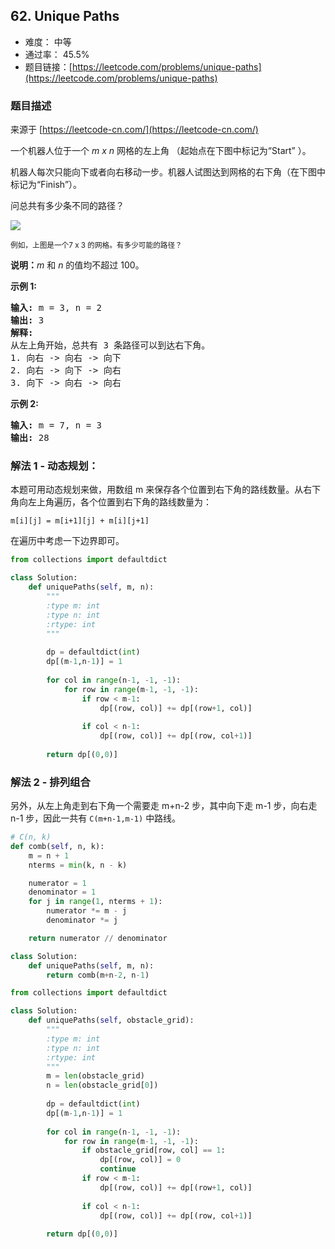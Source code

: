 ## 62. Unique Paths

- 难度： 中等
- 通过率： 45.5%
- 题目链接：[https://leetcode.com/problems/unique-paths](https://leetcode.com/problems/unique-paths)


### 题目描述

来源于 [https://leetcode-cn.com/](https://leetcode-cn.com/)

<p>一个机器人位于一个 <em>m x n </em>网格的左上角 （起始点在下图中标记为&ldquo;Start&rdquo; ）。</p>

<p>机器人每次只能向下或者向右移动一步。机器人试图达到网格的右下角（在下图中标记为&ldquo;Finish&rdquo;）。</p>

<p>问总共有多少条不同的路径？</p>

<p><img src="https://assets.leetcode-cn.com/aliyun-lc-upload/uploads/2018/10/22/robot_maze.png"></p>

<p><small>例如，上图是一个7 x 3 的网格。有多少可能的路径？</small></p>

<p><strong>说明：</strong><em>m</em>&nbsp;和 <em>n </em>的值均不超过 100。</p>

<p><strong>示例&nbsp;1:</strong></p>

<pre><strong>输入:</strong> m = 3, n = 2
<strong>输出:</strong> 3
<strong>解释:</strong>
从左上角开始，总共有 3 条路径可以到达右下角。
1. 向右 -&gt; 向右 -&gt; 向下
2. 向右 -&gt; 向下 -&gt; 向右
3. 向下 -&gt; 向右 -&gt; 向右
</pre>

<p><strong>示例&nbsp;2:</strong></p>

<pre><strong>输入:</strong> m = 7, n = 3
<strong>输出:</strong> 28</pre>


### 解法 1 - 动态规划：

本题可用动态规划来做，用数组 m 来保存各个位置到右下角的路线数量。从右下角向左上角遍历，各个位置到右下角的路线数量为：

```
m[i][j] = m[i+1][j] + m[i][j+1]
```

在遍历中考虑一下边界即可。

```python
from collections import defaultdict

class Solution:
    def uniquePaths(self, m, n):
        """
        :type m: int
        :type n: int
        :rtype: int
        """
        
        dp = defaultdict(int)
        dp[(m-1,n-1)] = 1
        
        for col in range(n-1, -1, -1):
            for row in range(m-1, -1, -1):
                if row < m-1:
                    dp[(row, col)] += dp[(row+1, col)]
                
                if col < n-1:
                    dp[(row, col)] += dp[(row, col+1)]
        
        return dp[(0,0)]
```

### 解法 2 - 排列组合

另外，从左上角走到右下角一个需要走 m+n-2 步，其中向下走 m-1 步，向右走 n-1 步，因此一共有 `C(m+n-1,m-1)` 中路线。

```python
# C(n, k)
def comb(self, n, k):
    m = n + 1
    nterms = min(k, n - k)

    numerator = 1
    denominator = 1
    for j in range(1, nterms + 1):
        numerator *= m - j
        denominator *= j

    return numerator // denominator

class Solution:
    def uniquePaths(self, m, n):
        return comb(m+n-2, n-1)
```


```python
from collections import defaultdict

class Solution:
    def uniquePaths(self, obstacle_grid):
        """
        :type m: int
        :type n: int
        :rtype: int
        """
        m = len(obstacle_grid)
        n = len(obstacle_grid[0])
        
        dp = defaultdict(int)
        dp[(m-1,n-1)] = 1
        
        for col in range(n-1, -1, -1):
            for row in range(m-1, -1, -1):
                if obstacle_grid[row, col] == 1:
                    dp[(row, col)] = 0
                    continue
                if row < m-1:
                    dp[(row, col)] += dp[(row+1, col)]
                
                if col < n-1:
                    dp[(row, col)] += dp[(row, col+1)]
        
        return dp[(0,0)]
```